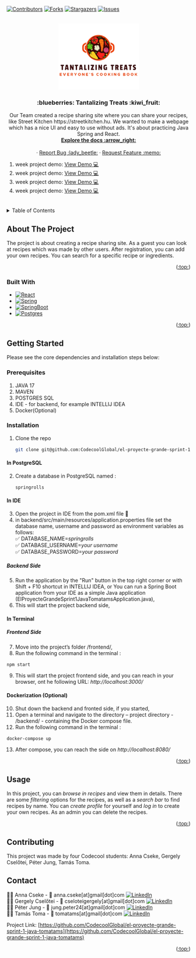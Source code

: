 <!-- Improved compatibility of back to top link: See: https://github.com/othneildrew/Best-README-Template/pull/73 -->
<a name="readme-top"></a>

<!-- PROJECT SHIELDS -->
<!--
*** I'm using markdown "reference style" links for readability.
*** Reference links are enclosed in brackets [ ] instead of parentheses ( ).
*** See the bottom of this document for the declaration of the reference variables
*** for contributors-url, forks-url, etc. This is an optional, concise syntax you may use.
*** https://www.markdownguide.org/basic-syntax/#reference-style-links
-->
[![Contributors][contributors-shield]][contributors-url]
[![Forks][forks-shield]][forks-url]
[![Stargazers][stars-shield]][stars-url]
[![Issues][issues-shield]][issues-url]


<!-- PROJECT LOGO -->
<br />
<div align="center">
  <a href="https://github.com/CodecoolGlobal/el-proyecte-grande-sprint-1-java-tomatams">
    <img src="frontend/src/images/Logo.png" alt="Logo" width="220" height="180">
  </a>

<h3 align="center">:blueberries: Tantalizing Treats :kiwi_fruit:</h3>

  <p align="center">
    Our Team created a recipe sharing site where you can share your recipes, like Street Kitchen https://streetkitchen.hu. We wanted to make a webpage which has a nice UI and easy to use without ads. It's about practicing Java Spring and React.
    <br />
    <a href="https://github.com/CodecoolGlobal/el-proyecte-grande-sprint-1-java-tomatams"><strong>Explore the docs :arrow_right:</strong></a>
    <br />
    <br />
    ·
    <a href="https://github.com/CodecoolGlobal/el-proyecte-grande-sprint-1-java-tomatams/issues">Report Bug :lady_beetle:</a>
    ·
    <a href="https://github.com/CodecoolGlobal/el-proyecte-grande-sprint-1-java-tomatams/issues">Request Feature :memo:</a>
  </p>
</div>

1. week project demo: <a href="https://docs.google.com/presentation/d/19x2YyDQeWyK21higDhK7i5lahrSMuKDAOC6bCFbdCSk/edit?usp=sharing">View Demo :computer:</a>
2. week project demo: <a href="https://docs.google.com/presentation/d/1X9CGGA9D7I62SVOtY8P8FMMwabrNqM3qqyMS1oeyk_A/edit?usp=sharing">View Demo :computer:</a>
3. week project demo: <a href="https://docs.google.com/presentation/d/1sGaNMuaBGTALJOXPdZwR2xtyUVuCvesVq86oAZNIgdA/edit?usp=sharing">View Demo :computer:</a>
4. week project demo: <a href="https://docs.google.com/presentation/d/1KSAMPQHO-BbCdZFLKzleiZd_f-0By3VmAB_Xgd5-VPE/edit?usp=sharing">View Demo :computer:</a>
   <br />
   <br />

<!-- TABLE OF CONTENTS -->
<details>
  <summary>Table of Contents</summary>
  <ol>
    <li>
      <a href="#about-the-project">About The Project</a>
      <ul>
        <li><a href="#built-with">Built With</a></li>
      </ul>
    </li>
    <li>
      <a href="#getting-started">Getting Started</a>
      <ul>
        <li><a href="#prerequisites">Prerequisites</a></li>
        <li><a href="#installation">Installation</a></li>
      </ul>
    </li>
    <li><a href="#usage">Usage</a></li>
    <li><a href="#contributing">Contributing</a>
    <li><a href="#contact">Contact</a></li>
    <li><a href="#acknowledgments">Acknowledgments</a></li>
  </ol>
</details>



<!-- ABOUT THE PROJECT -->
## About The Project

The project is about creating a recipe sharing site. As a guest you can look at recipes which was made by other users. After registration, you can add your own recipes.
You can search for a specific recipe or ingredients.

<p align="right">(<a href="#readme-top">:top:</a>)</p>


### Built With

* [![React][React.js]][React-url]
* [![Spring][Spring.img]][Spring-url]
* [![SpringBoot][SpringBoot.img]][SpringBoot-url]
* [![Postgres][Postgres.img]][Postgres-url]

<p align="right">(<a href="#readme-top">:top:</a>)</p>



<!-- GETTING STARTED -->
## Getting Started

Please see the core dependencies and installation steps below:

### Prerequisites
1. JAVA 17
2. MAVEN
3. POSTGRES SQL
4. IDE - for backend, for example INTELLIJ IDEA
6. Docker(Optional)

### Installation
1. Clone the repo
   ```sh
   git clone git@github.com:CodecoolGlobal/el-proyecte-grande-sprint-1-java-tomatams.git
   ```
#### In PostgreSQL
2. Create a database in PostgreSQL named :
      ```sh
   springrolls
   ```
#### In IDE
3. Open the project in IDE from the pom.xml file :open_file_folder:
4. in backend/src/main/resources/application.properties file set the database name, username and password as environment variables as follows: <br>
   :white_check_mark: DATABASE_NAME=_springrolls_<br>
   :white_check_mark: DATABASE_USERNAME=_your username_<br>
   :white_check_mark: DATABASE_PASSWORD=_your password_<br>
   
##### Backend Side
5. Run the application by the "Run" button in the top right corner or with Shift + F10 shortcut in INTELLIJ IDEA, or You can run a Spring Boot application from your IDE as a simple Java application (ElProyecteGrandeSprint1JavaTomatamsApplication.java),
6. This will start the project backend side,


#### In Terminal
##### Frontend Side
7.	Move into the project’s folder /frontend/,
8.	Run the following command in the terminal :
   ```sh
   npm start
   ```
9.	This will start the project frontend side, and you can reach in your browser, ont he following URL: _http://localhost:3000/_

#### Dockerization (Optional)
10. Shut down the backend and fronted side, if you started,
11. Open a terminal and navigate to the directory – project directory - /backend/ - containing the Docker compose file. 
12. Run the following command in the terminal :
   ```sh
   docker-compose up
   ```
13. After compose, you can reach the side on _http://localhost:8080/_

    
<p align="right">(<a href="#readme-top">:top:</a>)</p>



<!-- USAGE EXAMPLES -->
## Usage

In this project, you can _browse in recipes_ and view them in details. There are some _filtering_ options for
the recipes, as well as a _search bar_ to find recipes by name. You can _create profile_ for yourself and _log in_
to create your own recipes. As an admin you can delete the recipes.

<p align="right">(<a href="#readme-top">:top:</a>)</p>


<!-- CONTRIBUTING -->
## Contributing
This project was made by four Codecool students: Anna Cseke, Gergely Cselőtei, Péter Jung, Tamás Toma.

<!-- CONTACT -->
## Contact

:woman_technologist: Anna Cseke - :email: anna.cseke[at]gmail[dot]com [![LinkedIn][linkedin-shield]][linkedin-Anna]<br>
:man_technologist: Gergely Cselőtei - :email: cseloteigergely[at]gmail[dot]com [![LinkedIn][linkedin-shield]][linkedin-Gergely]<br>
:man_technologist: Péter Jung - :email: jung.peter24[at]gmail[dot]com [![LinkedIn][linkedin-shield]][linkedin-Peter]<br>
:man_technologist: Tamás Toma - :email: tomatams[at]gmail[dot]com [![LinkedIn][linkedin-shield]][linkedin-Tamás]<br>

Project Link: [https://github.com/CodecoolGlobal/el-proyecte-grande-sprint-1-java-tomatams](https://github.com/CodecoolGlobal/el-proyecte-grande-sprint-1-java-tomatams)

<p align="right">(<a href="#readme-top">:top:</a>)</p>



<!-- MARKDOWN LINKS & IMAGES -->
<!-- https://www.markdownguide.org/basic-syntax/#reference-style-links -->
[contributors-shield]: https://img.shields.io/github/contributors/CodecoolGlobal/el-proyecte-grande-sprint-1-java-tomatams?style=for-the-badge
[contributors-url]: https://github.com/CodecoolGlobal/el-proyecte-grande-sprint-1-java-tomatams/graphs/contributors
[forks-shield]: https://img.shields.io/github/forks/CodecoolGlobal/el-proyecte-grande-sprint-1-java-tomatams?style=for-the-badge
[forks-url]: https://github.com/CodecoolGlobal/el-proyecte-grande-sprint-1-java-tomatams/forks
[stars-shield]: https://img.shields.io/github/stars/CodecoolGlobal/el-proyecte-grande-sprint-1-java-tomatams?style=for-the-badge
[stars-url]: https://github.com/CodecoolGlobal/el-proyecte-grande-sprint-1-java-tomatams/stargazers
[issues-shield]: https://img.shields.io/github/issues/CodecoolGlobal/el-proyecte-grande-sprint-1-java-tomatams?style=for-the-badge
[issues-url]: https://github.com/CodecoolGlobal/el-proyecte-grande-sprint-1-java-tomatams/issues

[license-shield]: https://img.shields.io/github/license/placi0325/Stackoverflow-TW5.svg?style=for-the-badge
[license-url]: https://github.com/github_username/repo_name/blob/master/LICENSE.txt
[linkedin-shield]: https://img.shields.io/badge/LinkedIn-0077B5?style=for-the-badge&logo=linkedin&logoColor=white
[linkedin-Peter]: https://www.linkedin.com/in/pjung-dev
[linkedin-Anna]: https://www.linkedin.com/in/anna-cseke-847b1963/
[linkedin-Tamás]: https://www.linkedin.com/in/tomatams/
[linkedin-Gergely]: https://www.linkedin.com/in/gergely-csel%C5%91tei-4469a127a/
[product-screenshot]: images/screenshot.png
[React.js]: https://img.shields.io/badge/React-20232A?style=for-the-badge&logo=react&logoColor=61DAFB
[React-url]: https://reactjs.org/
[JavaScript.img]:     https://img.shields.io/badge/JavaScript-323330?style=for-the-badge&logo=javascript&logoColor=F7DF1E
[JavaScript-url]: https://www.javascript.com/
[Spring.img]: https://img.shields.io/badge/Spring-6DB33F?style=for-the-badge&logo=spring&logoColor=white
[Spring-url]: https://spring.io/
[Postgres.img]: https://img.shields.io/badge/PostgreSQL-316192?style=for-the-badge&logo=postgresql&logoColor=white
[Postgres-url]: https://www.postgresql.org/
[SpringBoot.img]: https://img.shields.io/badge/Spring_Boot-F2F4F9?style=for-the-badge&logo=spring-boot
[SpringBoot-url]: https://spring.io/projects/spring-boot
[Docker.img]: https://img.shields.io/badge/Docker-2CA5E0?style=for-the-badge&logo=docker&logoColor=white
[Docker-url]: https://www.docker.com/
